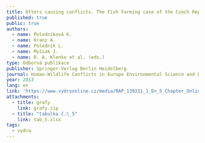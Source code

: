 ```yaml
---
title: Otters causing conflicts. The Fish Farming case of the Czech Republic
published: true
public: true
authors:
  - name: Poledníková K.
  - name: Kranz A.
  - name: Poledník L.
  - name: Myšiak J.
  - name: R. A. Klenke et al. (eds.)
type: Odborná publikace
publisher: Springer-Verlag Berlin Heidelberg
journal: Human-Wildlife Conflicts in Europe Environmental Science and Engineering
year: 2013
lang: en
link: 'https://www.vydryonline.cz/media/RAP_139211_1_En_5_Chapter_OnlinePDF.pdf'
attachments:
  - title: grafy
    link: grafy.zip
  - title: "tabulka č.\_5"
    link: tab_5.xlsx
tags:
  - vydra
---
```

